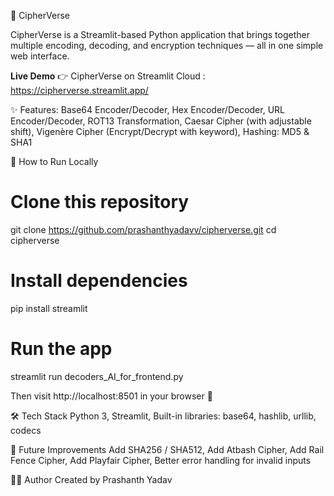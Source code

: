 🔐 CipherVerse

CipherVerse is a Streamlit-based Python application that brings together multiple encoding, decoding, and encryption techniques — all in one simple web interface.

**Live Demo**
👉 CipherVerse on Streamlit Cloud : https://cipherverse.streamlit.app/

✨ Features:
 Base64 Encoder/Decoder,
 Hex Encoder/Decoder,
 URL Encoder/Decoder,
 ROT13 Transformation,
 Caesar Cipher (with adjustable shift),
 Vigenère Cipher (Encrypt/Decrypt with keyword),
 Hashing: MD5 & SHA1

🚀 How to Run Locally
# Clone this repository
git clone https://github.com/prashanthyadavv/cipherverse.git
cd cipherverse
# Install dependencies
pip install streamlit
# Run the app
streamlit run decoders_AI_for_frontend.py


Then visit http://localhost:8501
in your browser 🎉

🛠️ Tech Stack
Python 3,
Streamlit,
Built-in libraries: base64, hashlib, urllib, codecs

📌 Future Improvements
Add SHA256 / SHA512,
Add Atbash Cipher,
Add Rail Fence Cipher,
Add Playfair Cipher, 
Better error handling for invalid inputs

👨‍💻 Author
 Created by Prashanth Yadav
